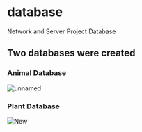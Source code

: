 # database
Network and Server Project Database

## Two databases were created 


### Animal Database

![unnamed](https://user-images.githubusercontent.com/81640578/184693062-07a27e30-ed6f-4988-a8a8-610236e307fb.png)


### Plant Database

![New](https://user-images.githubusercontent.com/81640578/185815661-b849c60d-3f02-4d9a-ba3f-063d858c8ac4.png)
